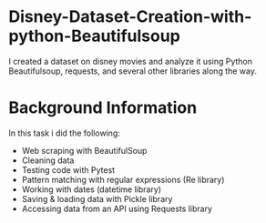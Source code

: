 # Disney-Dataset-Creation-with-python-Beautifulsoup
I created a dataset on disney movies and analyze it using Python Beautifulsoup, requests, and several other libraries along the way.
# Background Information
In this task i did the following:

* Web scraping with BeautifulSoup
* Cleaning data
* Testing code with Pytest
* Pattern matching with regular expressions (Re library)
* Working with dates (datetime library)
* Saving & loading data with Pickle library 
* Accessing data from an API using Requests library 
